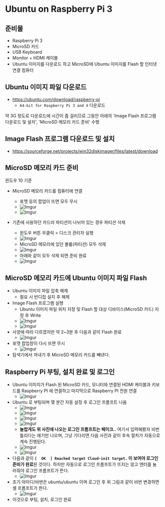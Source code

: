 # Ubuntu on Raspberry Pi 3

## 준비물

- Raspberry Pi 3
- MicroSD 카드
- USB Keyboard
- Monitor + HDMI 케이블
- Ubuntu 이미지를 다운로드 하고 MicroSD에 Ubuntu 이미지를 Flash 할 인터넷 연결 컴퓨터

## Ubuntu 이미지 파일 다운로드

- https://ubuntu.com/download/raspberry-pi
  - `64-bit for Raspberry Pi 3 and 4` 다운로드

약 3G 정도로 다운로드에 시간이 좀 걸리므로 그동안 아래의 'Image Flash 프로그램 다운로드 및 설치', 'MicroSD 메모리 카드 준비' 수행

## Image Flash 프로그램 다운로드 및 설치

- https://sourceforge.net/projects/win32diskimager/files/latest/download

## MicroSD 메모리 카드 준비

윈도우 10 기준

- MicroSD 메모리 카드를 컴퓨터에 연결
  - 포맷 등의 팝업이 뜨면 모두 무시
  - ![Imgur](https://i.imgur.com/93adzTR.png)
  - ![Imgur](https://i.imgur.com/UM67S8u.png)

- 기존에 사용하던 카드라 파티션이 나뉘어 있는 경우 파티션 삭제
  - 윈도우 버튼 우클릭 > 디스크 관리자 실행
  - ![Imgur](https://i.imgur.com/cGeAsxt.png)
  - MicroSD 메모리에 있던 볼륨(파티션) 모두 삭제
  - ![Imgur](https://i.imgur.com/hr9w14r.png)
  - 아래와 같이 모두 삭제 되면 준비 완료
  - ![Imgur](https://i.imgur.com/rPKVxcJ.png)

## MicroSD 메모리 카드에 Ubuntu 이미지 파일 Flash

- Ubuntu 이미지 파일 압축 해제
  - 필요 시 반디집 설치 후 해제
- Image Flash 프로그램 실행
  - Ubuntu 이미지 파일 위치 지정 및 Flash 할 대상 디바이스(MicroSD 카드) 지정 후 Write
  - ![Imgur](https://i.imgur.com/hFTpk31.png)
  - ![Imgur](https://i.imgur.com/p2inqJO.png)
- 사양에 따라 다르겠지만 약 2~3분 후 다음과 같이 Flash 완료
  - ![Imgur](https://i.imgur.com/00yqpDc.png)
- 포맷 팝업창이 다시 뜨면 무시
  - ![Imgur](https://i.imgur.com/uV31oML.png)
- 탐색기에서 꺼내기 후 MicroSD 메모리 카드를 빼낸다.

## Raspberry Pi 부팅, 설치 완료 및 로그인

- Ubuntu 이미지가 Flash 된 MicroSD 카드, 모니터와 연결된 HDMI 케이블과 키보드를 Raspberry PI 에 연결하고 마지막으로 Raspberry PI 전원 연결
  - ![Imgur](https://i.imgur.com/YwBAux3.jpg)
- Ubuntu 로 부팅되며 몇 분간 자동 설정 후 로그인 프롬프트 나옴
  - ![Imgur](https://i.imgur.com/5P5wgZ6.jpg)
  - ![Imgur](https://i.imgur.com/9G6Zqos.jpg)
  - ![Imgur](https://i.imgur.com/JkXmeLR.jpg)
  - ![Imgur](https://i.imgur.com/LV5d4or.jpg)
  - **놀랍게도 위 사진에 나오는 로그인 프롬프트는 페이크..** 여기서 입력해봤자 비번 틀리다는 얘기만 나오며, 그냥 기다리면 다음 사진과 같이 후속 절차가 자동으로 계속 진행된다.
  - ![Imgur](https://i.imgur.com/dgSIjFH.jpg)
  - ![Imgur](https://i.imgur.com/S5T3Tl2.jpg)
- 다음과 같이 **`[  OK  ] Reached target Cloud-init target.` 이 보여야 로그인 준비가 완료**된 것이다. 하지만 자동으로 로그인 프롬프트가 뜨지는 않고 엔터를 눌러줘야 로그인 프롬프트가 뜬다.
  - ![Imgur](https://i.imgur.com/oL5bc8f.jpg)
- 초기 아이디/비번은 ubuntu/ubuntu 이며 로그인 후 위 그림과 같이 비번 변경하면 셸 프롬프트가 뜬다.
  - ![Imgur](https://i.imgur.com/njltjMN.jpg)
- 이것으로 부팅, 설치, 로그인 완료


